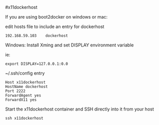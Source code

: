 #x11dockerhost

If you are using boot2docker on windows or mac:

edit hosts file to include an entry for dockerhost

    192.168.59.103    dockerhost

Windows: Install Xming and set DISPLAY environment variable

ie:

    export DISPLAY=127.0.0.1:0.0

~/.ssh/config entry

    Host x11dockerhost
    HostName dockerhost
    Port 2222
    ForwardAgent yes
    ForwardX11 yes

Start the x11dockerhost container and SSH directly into it from your host

    ssh x11dockerhost
